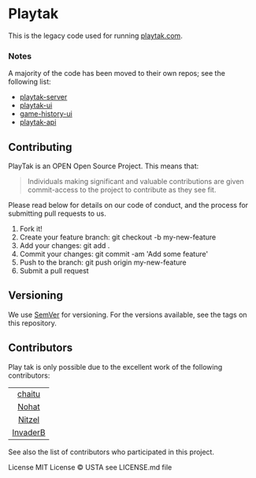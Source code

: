 # Playtak

This is the legacy code used for running [playtak.com](https://playtak.com).

### Notes
A majority of the code has been moved to their own repos; see the following list:
- [playtak-server](https://github.com/USTakAssociation/tak-server)
- [playtak-ui](https://github.com/USTakAssociation/playtak-ui)
- [game-history-ui](https://github.com/USTakAssociation/playtak-games)
- [playtak-api](https://github.com/USTakAssociation/playtak-api)

## Contributing
PlayTak is an OPEN Open Source Project. This means that:

> Individuals making significant and valuable contributions are given commit-access to the project to contribute as they see fit.

Please read below for details on our code of conduct, and the process for submitting pull requests to us.

1. Fork it!
2. Create your feature branch: git checkout -b my-new-feature
3. Add your changes: git add .
4. Commit your changes: git commit -am 'Add some feature'
5. Push to the branch: git push origin my-new-feature
6. Submit a pull request

## Versioning
We use [SemVer](http://semver.org/) for versioning. For the versions available, see the tags on this repository.

## Contributors
Play tak is only possible due to the excellent work of the following contributors:

||
:----:|
|[chaitu](https://github.com/chaitu236)|
|[Nohat](https://github.com/NoHatCoder)|
|[Nitzel](https://github.com/nitzel)|
|[InvaderB](https://github.com/invaderb)|

See also the list of contributors who participated in this project.

License
MIT License © USTA see LICENSE.md file

